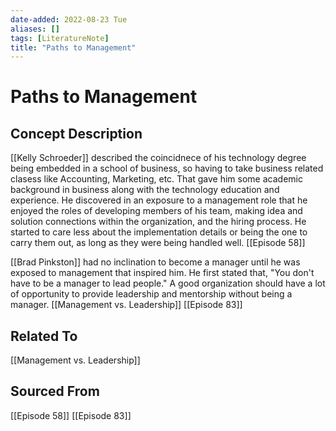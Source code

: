 ```yaml
---
date-added: 2022-08-23 Tue
aliases: []
tags: [LiteratureNote]
title: "Paths to Management"
---
```


# Paths to Management

## Concept Description
[[Kelly Schroeder]] described the coincidnece of his technology degree being embedded in a school of business, so having to take business related clasess like Accounting, Marketing, etc. That gave him some academic background in business along with the technology education and experience. He discovered in an exposure to a management role that he enjoyed the roles of developing members of his team, making idea and solution connections within the organization, and the hiring process. He started to care less about the implementation details or being the one to carry them out, as long as they were being handled well. [[Episode 58]]

[[Brad Pinkston]] had no inclination to become a manager until he was exposed to management that inspired him. He first stated that, "You don't have to be a manager to lead people." A good organization should have a lot of opportunity to provide leadership and mentorship without being a manager.  [[Management vs. Leadership]] [[Episode 83]]

## Related To
[[Management vs. Leadership]]

## Sourced From
[[Episode 58]]
[[Episode 83]]